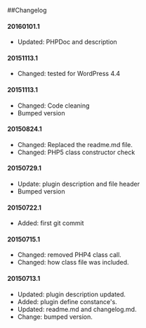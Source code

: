 ##Changelog

#### 20160101.1
* Updated: PHPDoc and description

#### 20151113.1
* Changed: tested for WordPress 4.4


#### 20151113.1
* Changed: Code cleaning
* Bumped version

#### 20150824.1
* Changed: Replaced the readme.md file.
* Changed: PHP5 class constructor check

#### 20150729.1
* Update: plugin description and file header
* Bumped version

#### 20150722.1
* Added: first git commit

#### 20150715.1
 * Changed: removed PHP4 class call.
 * Changed: how class file was included.

#### 20150713.1
 * Updated: plugin description updated.
 * Added: plugin define constance's. 
 * Updated: readme.md and changelog.md.
 * Change: bumped version.
 
